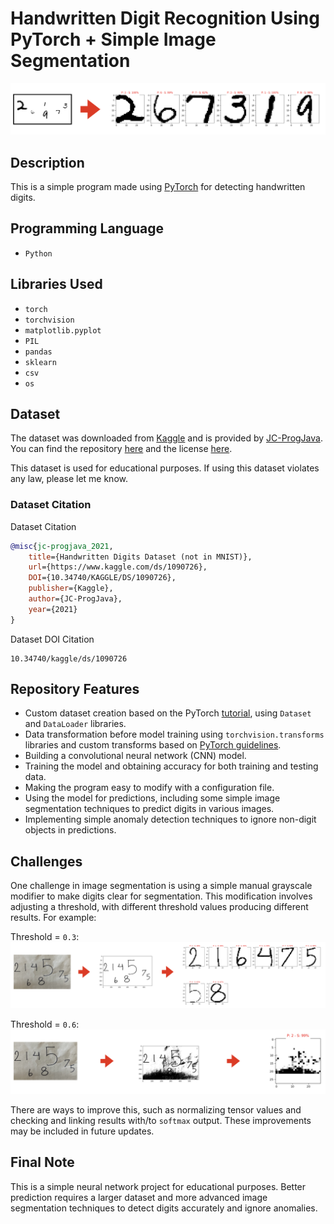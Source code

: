 # Handwritten Digit Recognition Using PyTorch + Simple Image Segmentation

![img](readme_files/image_1.png)

## **Description**
This is a simple program made using [PyTorch](https://pytorch.org) for detecting handwritten digits.

## Programming Language
* `Python`

## Libraries Used
* `torch`
* `torchvision`
* `matplotlib.pyplot`
* `PIL`
* `pandas`
* `sklearn`
* `csv`
* `os`

## **Dataset**
The dataset was downloaded from [Kaggle](https://www.kaggle.com/datasets/jcprogjava/handwritten-digits-dataset-not-in-mnist) and is provided by [JC-ProgJava](https://github.com/JC-ProgJava/Handwritten-Digit-Dataset). You can find the repository [here](https://github.com/JC-ProgJava/Handwritten-Digit-Dataset) and the license [here](https://github.com/JC-ProgJava/Handwritten-Digit-Dataset/blob/main/LICENSE.md). 

This dataset is used for educational purposes. If using this dataset violates any law, please let me know.

### Dataset Citation

Dataset Citation

```bibtex
@misc{jc-progjava_2021,
    title={Handwritten Digits Dataset (not in MNIST)},
    url={https://www.kaggle.com/ds/1090726},
    DOI={10.34740/KAGGLE/DS/1090726},
    publisher={Kaggle},
    author={JC-ProgJava},
    year={2021}
}
```

Dataset DOI Citation
```
10.34740/kaggle/ds/1090726
```



## **Repository Features**
* Custom dataset creation based on the PyTorch [tutorial](https://pytorch.org/tutorials/beginner/data_loading_tutorial.html), using `Dataset` and `DataLoader` libraries.
* Data transformation before model training using `torchvision.transforms` libraries and custom transforms based on [PyTorch guidelines](https://pytorch.org/tutorials/beginner/data_loading_tutorial.html#transforms).
* Building a convolutional neural network (CNN) model.
* Training the model and obtaining accuracy for both training and testing data.
* Making the program easy to modify with a configuration file.
* Using the model for predictions, including some simple image segmentation techniques to predict digits in various images.
* Implementing simple anomaly detection techniques to ignore non-digit objects in predictions.

## **Challenges**
One challenge in image segmentation is using a simple manual grayscale modifier to make digits clear for segmentation. This modification involves adjusting a threshold, with different threshold values producing different results. For example:

Threshold = `0.3`:
![img](readme_files/image_2.png)

Threshold = `0.6`:
![img](readme_files/image_3.png)

There are ways to improve this, such as normalizing tensor values and checking and linking results with/to `softmax` output. These improvements may be included in future updates.

## **Final Note**
This is a simple neural network project for educational purposes. Better prediction requires a larger dataset and more advanced image segmentation techniques to detect digits accurately and ignore anomalies.
